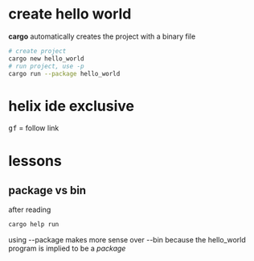 # create hello world
**cargo** automatically creates the project with a binary file

```bash
# create project
cargo new hello_world
# run project, use -p
cargo run --package hello_world
```

# helix ide exclusive
<kbd>g</kbd><kbd>f</kbd> = follow link

# lessons
## package vs bin
after reading
```bash
cargo help run
```
using --package makes more sense over --bin because the hello_world program is implied to be a *package*
